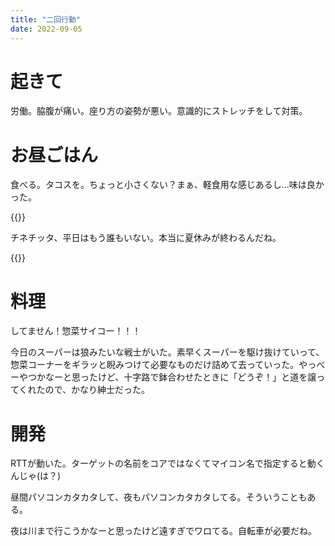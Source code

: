 ```yaml
---
title: "二回行動"
date: 2022-09-05
---
```


# 起きて
労働。脇腹が痛い。座り方の姿勢が悪い。意識的にストレッチをして対策。

# お昼ごはん
食べる。タコスを。ちょっと小さくない？まぁ、軽食用な感じあるし...味は良かった。

{{<tweet user="dango_bot" id="1566657499658301442">}}

チネチッタ、平日はもう誰もいない。本当に夏休みが終わるんだね。

{{<tweet user="dango_bot" id="1566657582030237697">}}

# 料理
してません！惣菜サイコー！！！

今日のスーパーは狼みたいな戦士がいた。素早くスーパーを駆け抜けていって、惣菜コーナーをギラッと睨みつけて必要なものだけ詰めて去っていった。やっべーやつかなーと思ったけど、十字路で鉢合わせたときに「どうぞ！」と道を譲ってくれたので、かなり紳士だった。

# 開発
RTTが動いた。ターゲットの名前をコアではなくてマイコン名で指定すると動くんじゃ(は？)

昼間パソコンカタカタして、夜もパソコンカタカタしてる。そういうこともある。

夜は川まで行こうかなーと思ったけど遠すぎでワロてる。自転車が必要だね。